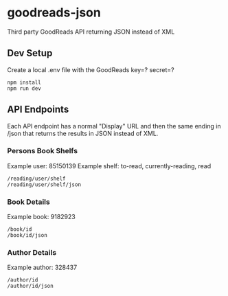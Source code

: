 # goodreads-json

Third party GoodReads API returning JSON instead of XML


## Dev Setup
Create a local .env file with the GoodReads
key=?
secret=?

```
npm install
npm run dev
```

## API Endpoints
Each API endpoint has a normal "Display" URL and then the same ending in /json that returns the results in JSON instead of XML.

### Persons Book Shelfs
Example user: 85150139
Example shelf: to-read, currently-reading, read
```
/reading/user/shelf
/reading/user/shelf/json
```

### Book Details
Example book: 9182923
```
/book/id
/book/id/json
```

### Author Details
Example author: 328437
```
/author/id
/author/id/json
```